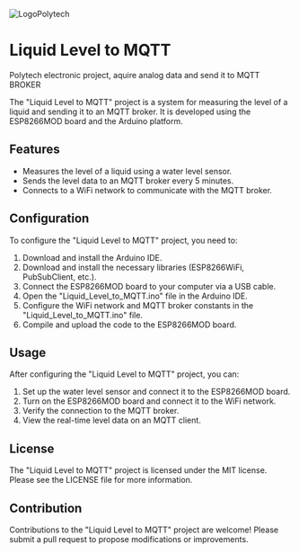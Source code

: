 ![LogoPolytech](https://www.polytech-reseau.org/wp-content/uploads/2021/03/cropped-logo_reseau_Polytech.png)
# Liquid Level to MQTT
Polytech electronic project, aquire analog data and send it to MQTT BROKER

The "Liquid Level to MQTT" project is a system for measuring the level of a liquid and sending it to an MQTT broker. It is developed using the ESP8266MOD board and the Arduino platform.

## Features

- Measures the level of a liquid using a water level sensor.
- Sends the level data to an MQTT broker every 5 minutes.
- Connects to a WiFi network to communicate with the MQTT broker.

## Configuration

To configure the "Liquid Level to MQTT" project, you need to:

1. Download and install the Arduino IDE.
2. Download and install the necessary libraries (ESP8266WiFi, PubSubClient, etc.).
3. Connect the ESP8266MOD board to your computer via a USB cable.
4. Open the "Liquid_Level_to_MQTT.ino" file in the Arduino IDE.
5. Configure the WiFi network and MQTT broker constants in the "Liquid_Level_to_MQTT.ino" file.
6. Compile and upload the code to the ESP8266MOD board.

## Usage

After configuring the "Liquid Level to MQTT" project, you can:

1. Set up the water level sensor and connect it to the ESP8266MOD board.
2. Turn on the ESP8266MOD board and connect it to the WiFi network.
3. Verify the connection to the MQTT broker.
4. View the real-time level data on an MQTT client.

## License

The "Liquid Level to MQTT" project is licensed under the MIT license. Please see the LICENSE file for more information.

## Contribution

Contributions to the "Liquid Level to MQTT" project are welcome! Please submit a pull request to propose modifications or improvements.

